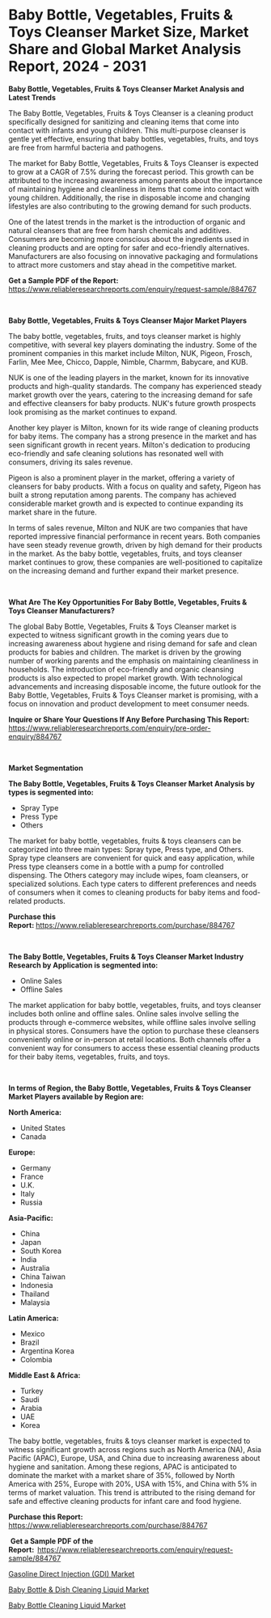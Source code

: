 <p><h1>Baby Bottle, Vegetables, Fruits & Toys Cleanser Market Size, Market Share and Global Market Analysis Report, 2024 - 2031</h1></p><p><strong>Baby Bottle, Vegetables, Fruits & Toys Cleanser Market Analysis and Latest Trends</strong></p>
<p><p>The Baby Bottle, Vegetables, Fruits & Toys Cleanser is a cleaning product specifically designed for sanitizing and cleaning items that come into contact with infants and young children. This multi-purpose cleanser is gentle yet effective, ensuring that baby bottles, vegetables, fruits, and toys are free from harmful bacteria and pathogens. </p><p>The market for Baby Bottle, Vegetables, Fruits & Toys Cleanser is expected to grow at a CAGR of 7.5% during the forecast period. This growth can be attributed to the increasing awareness among parents about the importance of maintaining hygiene and cleanliness in items that come into contact with young children. Additionally, the rise in disposable income and changing lifestyles are also contributing to the growing demand for such products.</p><p>One of the latest trends in the market is the introduction of organic and natural cleansers that are free from harsh chemicals and additives. Consumers are becoming more conscious about the ingredients used in cleaning products and are opting for safer and eco-friendly alternatives. Manufacturers are also focusing on innovative packaging and formulations to attract more customers and stay ahead in the competitive market.</p></p>
<p><strong>Get a Sample PDF of the Report:&nbsp;</strong> <a href="https://www.reliableresearchreports.com/enquiry/request-sample/884767">https://www.reliableresearchreports.com/enquiry/request-sample/884767</a></p>
<p>&nbsp;</p>
<p><strong>Baby Bottle, Vegetables, Fruits & Toys Cleanser Major Market Players</strong></p>
<p><p>The baby bottle, vegetables, fruits, and toys cleanser market is highly competitive, with several key players dominating the industry. Some of the prominent companies in this market include Milton, NUK, Pigeon, Frosch, Farlin, Mee Mee, Chicco, Dapple, Nimble, Charmm, Babycare, and KUB.</p><p>NUK is one of the leading players in the market, known for its innovative products and high-quality standards. The company has experienced steady market growth over the years, catering to the increasing demand for safe and effective cleansers for baby products. NUK's future growth prospects look promising as the market continues to expand.</p><p>Another key player is Milton, known for its wide range of cleaning products for baby items. The company has a strong presence in the market and has seen significant growth in recent years. Milton's dedication to producing eco-friendly and safe cleaning solutions has resonated well with consumers, driving its sales revenue.</p><p>Pigeon is also a prominent player in the market, offering a variety of cleansers for baby products. With a focus on quality and safety, Pigeon has built a strong reputation among parents. The company has achieved considerable market growth and is expected to continue expanding its market share in the future.</p><p>In terms of sales revenue, Milton and NUK are two companies that have reported impressive financial performance in recent years. Both companies have seen steady revenue growth, driven by high demand for their products in the market. As the baby bottle, vegetables, fruits, and toys cleanser market continues to grow, these companies are well-positioned to capitalize on the increasing demand and further expand their market presence.</p></p>
<p>&nbsp;</p>
<p><strong>What Are The Key Opportunities For Baby Bottle, Vegetables, Fruits & Toys Cleanser Manufacturers?</strong></p>
<p><p>The global Baby Bottle, Vegetables, Fruits & Toys Cleanser market is expected to witness significant growth in the coming years due to increasing awareness about hygiene and rising demand for safe and clean products for babies and children. The market is driven by the growing number of working parents and the emphasis on maintaining cleanliness in households. The introduction of eco-friendly and organic cleansing products is also expected to propel market growth. With technological advancements and increasing disposable income, the future outlook for the Baby Bottle, Vegetables, Fruits & Toys Cleanser market is promising, with a focus on innovation and product development to meet consumer needs.</p></p>
<p><strong>Inquire or Share Your Questions If Any Before Purchasing This Report:</strong> <a href="https://www.reliableresearchreports.com/enquiry/pre-order-enquiry/884767">https://www.reliableresearchreports.com/enquiry/pre-order-enquiry/884767</a></p>
<p>&nbsp;</p>
<p><strong>Market Segmentation</strong></p>
<p><strong>The Baby Bottle, Vegetables, Fruits & Toys Cleanser Market Analysis by types is segmented into:</strong></p>
<p><ul><li>Spray Type</li><li>Press Type</li><li>Others</li></ul></p>
<p><p>The market for baby bottle, vegetables, fruits & toys cleansers can be categorized into three main types: Spray type, Press type, and Others. Spray type cleansers are convenient for quick and easy application, while Press type cleansers come in a bottle with a pump for controlled dispensing. The Others category may include wipes, foam cleansers, or specialized solutions. Each type caters to different preferences and needs of consumers when it comes to cleaning products for baby items and food-related products.</p></p>
<p><strong>Purchase this Report:&nbsp;</strong><a href="https://www.reliableresearchreports.com/purchase/884767">https://www.reliableresearchreports.com/purchase/884767</a></p>
<p>&nbsp;</p>
<p><strong>The Baby Bottle, Vegetables, Fruits & Toys Cleanser Market Industry Research by Application is segmented into:</strong></p>
<p><ul><li>Online Sales</li><li>Offline Sales</li></ul></p>
<p><p>The market application for baby bottle, vegetables, fruits, and toys cleanser includes both online and offline sales. Online sales involve selling the products through e-commerce websites, while offline sales involve selling in physical stores. Consumers have the option to purchase these cleansers conveniently online or in-person at retail locations. Both channels offer a convenient way for consumers to access these essential cleaning products for their baby items, vegetables, fruits, and toys.</p></p>
<p>&nbsp;</p>
<p><strong>In terms of Region, the Baby Bottle, Vegetables, Fruits & Toys Cleanser Market Players available by Region are:</strong></p>
<p>
    <p> <strong> North America: </strong>
        <ul>
            <li>United States</li>
            <li>Canada</li>
        </ul>
        </p> 
    <p> <strong> Europe: </strong>
        <ul>
            <li>Germany</li>
            <li>France</li>
            <li>U.K.</li>
            <li>Italy</li>
            <li>Russia</li>
        </ul>
        </p> 
    <p> <strong> Asia-Pacific: </strong>
        <ul>
            <li>China</li>
            <li>Japan</li>
            <li>South Korea</li>
            <li>India</li>
            <li>Australia</li>
            <li>China Taiwan</li>
            <li>Indonesia</li>
            <li>Thailand</li>
            <li>Malaysia</li>
        </ul>
        </p> 
    <p> <strong> Latin America: </strong>
        <ul>
            <li>Mexico</li>
            <li>Brazil</li>
            <li>Argentina Korea</li>
            <li>Colombia</li>
        </ul>
        </p> 
    <p> <strong> Middle East & Africa: </strong>
        <ul>
            <li>Turkey</li>
            <li>Saudi</li>
            <li>Arabia</li>
            <li>UAE</li>
            <li>Korea</li>
        </ul>
    </p>
    </p>
<p><p>The baby bottle, vegetables, fruits & toys cleanser market is expected to witness significant growth across regions such as North America (NA), Asia Pacific (APAC), Europe, USA, and China due to increasing awareness about hygiene and sanitation. Among these regions, APAC is anticipated to dominate the market with a market share of 35%, followed by North America with 25%, Europe with 20%, USA with 15%, and China with 5% in terms of market valuation. This trend is attributed to the rising demand for safe and effective cleaning products for infant care and food hygiene.</p></p>
<p><strong>Purchase this Report: </strong><a href="https://www.reliableresearchreports.com/purchase/884767">https://www.reliableresearchreports.com/purchase/884767</a></p>
<p>&nbsp;<strong>Get a Sample PDF of the Report:&nbsp;&nbsp;</strong><a href="https://www.reliableresearchreports.com/enquiry/request-sample/884767">https://www.reliableresearchreports.com/enquiry/request-sample/884767</a></p>
<p><strong></strong></p>
<p><p><a href="https://iodized-pantydraco-05c.notion.site/Gasoline-Direct-Injection-GDI-Market-Growth-Market-Trends-COVID-19-Impact-and-Forecasts-for-per-cbc213a3ea534da09b4e6a12b2b2f19a">Gasoline Direct Injection (GDI) Market</a></p><p><a href="https://github.com/nancykennedykellievqfqt2/Market-Research-Report-List-1/blob/main/baby-bottle-dish-cleaning-liquid-market.md">Baby Bottle & Dish Cleaning Liquid Market</a></p><p><a href="https://github.com/seekum/Market-Research-Report-List-1/blob/main/baby-bottle-cleaning-liquid-market.md">Baby Bottle Cleaning Liquid Market</a></p></p>